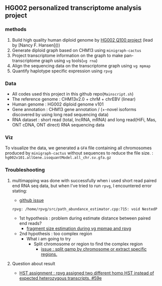 ## HG002 personalized transcriptome analysis project 


### methods
1. Build high quality human diploid genome by [HG002 Q100 project](https://github.com/marbl/HG002) (lead by [Nancy F. Hansen][(](https://github.com/nhansen)))
2. Generate diploid graph based on CHM13 using `minigraph-cactus`
3. Project transcriptome information on the graph to make pan-transcriptome graph using `vg` tools(`vg rna`)
4. Align the sequencing data on the transcriptome graph using `vg mpmap`
5. Quantify haplotype specific expression using `rpvg`

### Data
* All codes used this project in this github repo(` Mainscript.sh `)
* The reference genome : CHM13v2.0 + chrM + chrEBV (linear)
* Human genome : HG002 diploid genome v101
* Gene annotation : CHM13 gene annotation / (+-novel isoforms discovered by using long read sequencing data)
* RNA dataset : short read (total, lncRNA, mRNA) and long read(HiFi, Mas, ONT cDNA, ONT direct) RNA sequencing data

### Viz
To visualize the data, we generated a `GFA` file containing all chromosomes produced by `minigraph-cactus` without sequences to reduce the file size. : `hg002v101.allGene.isoquantModel.all_chr.sv.gfa.gz`

### Troubleshooting
1. multimapping was done with successfully when i used short read paired end RNA seq data, but when I've tried to run `rpvg`, I encountered error stating: 
   * [github issue](https://github.com/jonassibbesen/rpvg/issues/63)
    ```bash
    rpvg: /home/rpvg/src/path_abundance_estimator.cpp:715: void NestedPathAbundanceEstimator::inferPathSubsetAbundance(PathClusterEstimates*, const std::vector<ReadPathProbabilities>&, std::mt19937*, const spp::sparse_hash_map<std::vector<unsigned int>, double>&) const: Assertion `path_group.second.size() <= group_size' failed.
    ```

    * 1st hypothesis : problem during estimate distance between paired end reads?
      * [fragment size estimation during vg mpmap and rpvg](https://www.biostars.org/p/9603638/)
    * 2nd hypothesis : too complex region
      * What i am going to try
        * Split chromosome or region to find the complex region
          * [issue : split gamp by chromosome or extract specific regions.](https://www.biostars.org/p/9605059/)

2. Question about result
   * [HST assignment : rpvg assigned two different homo HST instead of expected heterozygous transcripts. #59e](https://github.com/jonassibbesen/rpvg/issues/59)